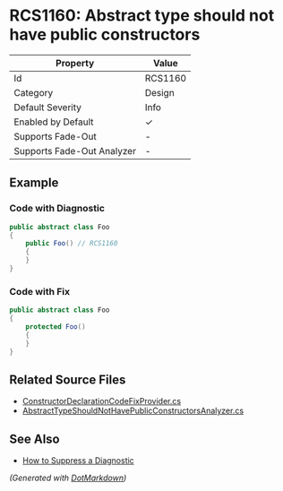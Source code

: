 # RCS1160: Abstract type should not have public constructors

| Property                    | Value    |
| --------------------------- | -------- |
| Id                          | RCS1160  |
| Category                    | Design   |
| Default Severity            | Info     |
| Enabled by Default          | &#x2713; |
| Supports Fade\-Out          | \-       |
| Supports Fade\-Out Analyzer | \-       |

## Example

### Code with Diagnostic

```csharp
public abstract class Foo
{
    public Foo() // RCS1160
    {
    }
}
```

### Code with Fix

```csharp
public abstract class Foo
{
    protected Foo()
    {
    }
}
```

## Related Source Files

* [ConstructorDeclarationCodeFixProvider.cs](../../src/Analyzers.CodeFixes/CSharp/CodeFixes/ConstructorDeclarationCodeFixProvider.cs)
* [AbstractTypeShouldNotHavePublicConstructorsAnalyzer.cs](../../src/Analyzers/CSharp/Analysis/AbstractTypeShouldNotHavePublicConstructorsAnalyzer.cs)

## See Also

* [How to Suppress a Diagnostic](../HowToConfigureAnalyzers.md#how-to-suppress-a-diagnostic)

*\(Generated with [DotMarkdown](http://github.com/JosefPihrt/DotMarkdown)\)*